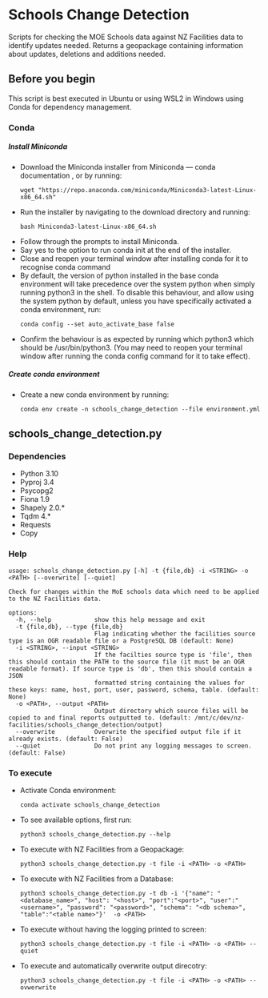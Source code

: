 # Schools Change Detection

Scripts for checking the MOE Schools data against NZ Facilities data to identify updates needed.
Returns a geopackage containing information about updates, deletions and additions needed.

## Before you begin

This script is best executed in Ubuntu or using WSL2 in Windows using Conda for dependency management.  

### Conda 
##### Install Miniconda

* Download the Miniconda installer from Miniconda — conda documentation , or by running:
    ```
    wget "https://repo.anaconda.com/miniconda/Miniconda3-latest-Linux-x86_64.sh" 
    ```
* Run the installer by navigating to the download directory and running:
    ```
    bash Miniconda3-latest-Linux-x86_64.sh
    ```
* Follow through the prompts to install Miniconda.
* Say yes to the option to run conda init at the end of the installer.
* Close and reopen your terminal window after installing conda for it to recognise conda command
* By default, the version of python installed in the base conda environment will take precedence over the system python when simply running python3 in the shell. To disable this behaviour, and allow using the system python by default, unless you have specifically activated a conda environment, run:
    ```
    conda config --set auto_activate_base false
    ```
* Confirm the behaviour is as expected by running which python3 which should be /usr/bin/python3. (You may need to reopen your terminal window after running the conda config command for it to take effect).
##### Create conda environment
* Create a new conda environment by running:
    ```
    conda env create -n schools_change_detection --file environment.yml
    ```

## schools_change_detection.py

### Dependencies

* Python 3.10
* Pyproj 3.4
* Psycopg2
* Fiona 1.9
* Shapely 2.0.*
* Tqdm 4.*
* Requests
* Copy

### Help

```
usage: schools_change_detection.py [-h] -t {file,db} -i <STRING> -o <PATH> [--overwrite] [--quiet]

Check for changes within the MoE schools data which need to be applied to the NZ Facilities data.

options:
  -h, --help            show this help message and exit
  -t {file,db}, --type {file,db}
                        Flag indicating whether the facilities source type is an OGR readable file or a PostgreSQL DB (default: None)
  -i <STRING>, --input <STRING>
                        If the facilties source type is 'file', then this should contain the PATH to the source file (it must be an OGR readable format). If source type is 'db', then this should contain a JSON
                        formatted string containing the values for these keys: name, host, port, user, password, schema, table. (default: None)
  -o <PATH>, --output <PATH>
                        Output directory which source files will be copied to and final reports outputted to. (default: /mnt/c/dev/nz-facilities/schools_change_detection/output)
  --overwrite           Overwrite the specified output file if it already exists. (default: False)
  --quiet               Do not print any logging messages to screen. (default: False)
```

### To execute

* Activate Conda environment:
    ```
    conda activate schools_change_detection
    ```

* To see available options, first run:
    ```
    python3 schools_change_detection.py --help
    ```

* To execute with NZ Facilities from a Geopackage:
    ```
    python3 schools_change_detection.py -t file -i <PATH> -o <PATH>
    ```

* To execute with NZ Facilities from a Database:
    ```
    python3 schools_change_detection.py -t db -i '{"name": "<database_name>", "host": "<host>", "port":"<port>", "user":"<username>", "password": "<password>", "schema": "<db schema>", "table":"<table name>"}'  -o <PATH>
    ```

* To execute without having the logging printed to screen:
    ```
    python3 schools_change_detection.py -t file -i <PATH> -o <PATH> --quiet
    ```

* To execute and automatically overwrite output direcotry:
    ```
    python3 schools_change_detection.py -t file -i <PATH> -o <PATH> --ovwerwrite
    ```